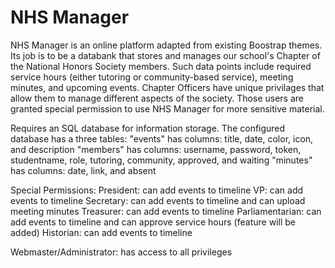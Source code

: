 NHS Manager
===============

NHS Manager is an online platform adapted from existing Boostrap themes. Its job is to be a databank that stores and manages our school's Chapter of the National Honors Society members.  Such data points include required service hours (either tutoring or community-based service), meeting minutes, and upcoming events.  Chapter Officers have unique privilages that allow them to manage different aspects of the society. Those users are granted special permission to use NHS Manager for more sensitive material.

Requires an SQL database for information storage.  The configured database has a three tables:
"events" has columns: title, date, color, icon, and description
"members" has columns: username, password, token, studentname, role, tutoring, community, approved, and waiting
"minutes" has columns: date, link, and absent

Special Permissions:
President: can add events to timeline
VP: can add events to timeline
Secretary: can add events to timeline and can upload meeting minutes
Treasurer: can add events to timeline
Parliamentarian: can add events to timeline and can approve service hours (feature will be added)
Historian: can add events to timeline

Webmaster/Administrator: has access to all privileges
